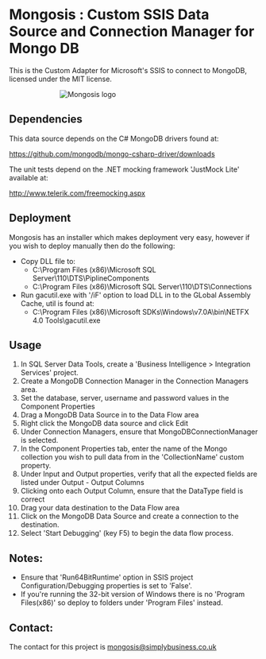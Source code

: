 # Mongosis : Custom SSIS Data Source and Connection Manager for Mongo DB

This is the Custom Adapter for Microsoft's SSIS to connect to MongoDB, licensed under the MIT license.

<div style="margin-left:auto;margin-right:auto;width:300px;"><img src="http://tech.simplybusiness.co.uk/wp-content/uploads/2012/06/Mongosis3Smaller.png" alt="Mongosis logo"></div>

## Dependencies

This data source depends on the C# MongoDB drivers found at:

https://github.com/mongodb/mongo-csharp-driver/downloads

The unit tests depend on the .NET mocking framework 'JustMock Lite' available at:

http://www.telerik.com/freemocking.aspx

## Deployment

Mongosis has an installer which makes deployment very easy, however if you wish to deploy manually then do the following:

* Copy DLL file to:
	* C:\Program Files (x86)\Microsoft SQL Server\110\DTS\PiplineComponents
	* C:\Program Files (x86)\Microsoft SQL Server\110\DTS\Connections
* Run gacutil.exe with '/iF' option to load DLL in to the GLobal Assembly Cache, util is found at:
	* C:\Program Files (x86)\Microsoft SDKs\Windows\v7.0A\bin\NETFX 4.0 Tools\gacutil.exe

## Usage

1. In SQL Server Data Tools, create a 'Business Intelligence > Integration Services' project.
2. Create a MongoDB Connection Manager in the Connection Managers area.
3. Set the database, server, username and password values in the Component Properties
4. Drag a MongoDB Data Source in to the Data Flow area
5. Right click the MongoDB data source and click Edit
6. Under Connection Managers, ensure that MongoDBConnectionManager is selected.
7. In the Component Properties tab, enter the name of the Mongo collection you wish to pull data from in the 'CollectionName' custom property.
8. Under Input and Output properties, verify that all the expected fields are listed under Output - Output Columns
9. Clicking onto each Output Column, ensure that the DataType field is correct
10. Drag your data destination to the Data Flow area
11. Click on the MongoDB Data Source and create a connection to the destination.
12. Select 'Start Debugging' (key F5) to begin the data flow process.

## Notes:

* Ensure that 'Run64BitRuntime' option in SSIS project Configuration/Debugging properties is set to 'False'.
* If you're running the 32-bit version of Windows there is no 'Program Files(x86)' so deploy to folders under 'Program Files' instead.

## Contact:

The contact for this project is <a href="mailto:mongosis@simplybusiness.co.uk">mongosis@simplybusiness.co.uk</a>